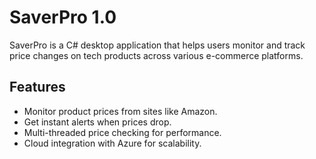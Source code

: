 # SaverPro 1.0
SaverPro is a C# desktop application that helps users monitor and track price changes on tech products across various e-commerce platforms.

## Features
- Monitor product prices from sites like Amazon.
- Get instant alerts when prices drop.
- Multi-threaded price checking for performance.
- Cloud integration with Azure for scalability.
